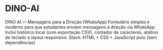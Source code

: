# DINO-AI
DINO AI — Mensagens para a Direção (WhatsApp)  Formulário simples e moderno para que estudantes enviem mensagens à direção via WhatsApp. Inclui histórico local (com exportação CSV), contador de caracteres, atalhos de teclado e layout responsivo.  Stack: HTML + CSS + JavaScript puro (sem dependências)
